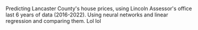 Predicting Lancaster County's house prices, using Lincoln Assessor's office last 6 years of data (2016-2022).
Using neural networks and linear regression and comparing them. Lol lol
